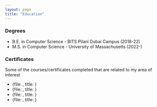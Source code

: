 ```yaml
---
layout: page
title: "Education"
---
```

<!-- Check different Jekkyl layouts -->

### Degrees

* B.E. in Computer Science - BITS Pilani Dubai Campus (2018-22)
* M.S. in Computer Science - University of Massachusetts (2022-)

### Certificates
Some of the courses/certificates completed that are related to my area of interest
- {file: , title: }
- {file: , title: }
- {file: , title: }
- {file: , title: }
